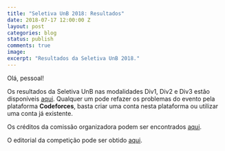 ```yaml
---
title: "Seletiva UnB 2018: Resultados"
date: 2018-07-17 12:00:00 Z
layout: post
categories: blog
status: publish
comments: true
image:
excerpt: "Resultados da Seletiva UnB 2018."
---
```


Olá, pessoal!

Os resultados da Seletiva UnB nas modalidades Div1, Div2 e Div3 estão disponíveis [aqui]({{site.url}}/competicoes-anteriores/#seletiva-unb-2018). 
Qualquer um pode refazer os problemas do evento pela plataforma **Codeforces**, basta criar uma conta nesta plataforma ou utilizar uma conta já existente.

Os créditos da comissão organizadora podem ser encontrados [aqui](http://codeforces.com/group/btcK4I5D5f/blog/entry/3288).

O editorial da competição pode ser obtido [aqui](http://codeforces.com/group/btcK4I5D5f/blog/entry/3291).